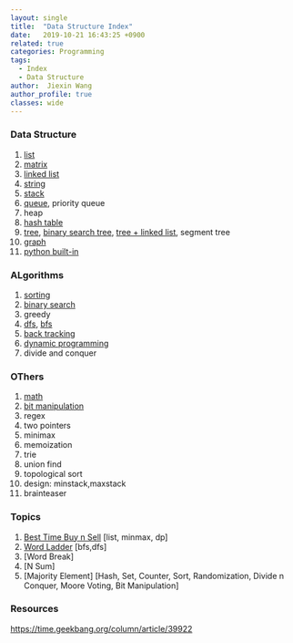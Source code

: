 ```yaml
---
layout: single
title:  "Data Structure Index"
date:   2019-10-21 16:43:25 +0900
related: true
categories: Programming
tags:
  - Index
  - Data Structure
author:  Jiexin Wang
author_profile: true
classes: wide
---
```


### Data Structure

1.	[list](https://ha5ha6.github.io/judy_blog/programming/2019/10/29/data-structrue-list.html)
2.	[matrix](https://ha5ha6.github.io/judy_blog/programming/2019/10/29/data-structrue-matrix.html)
3.	[linked list](https://ha5ha6.github.io/judy_blog/programming/2019/11/08/data-structrue-linkedlist.html)
4.	[string](https://ha5ha6.github.io/judy_blog/programming/2019/10/26/data-structrue-string.html)
5.	[stack](https://ha5ha6.github.io/judy_blog/programming/2019/11/13/data-structrue-stack.html)
6.	[queue](https://ha5ha6.github.io/judy_blog/programming/2019/10/27/data-structrue-queue.html), priority queue
7.	heap
8.	[hash table](https://ha5ha6.github.io/judy_blog//programming/2019/11/14/data-structrue-hash.html)
9.	[tree](https://ha5ha6.github.io/judy_blog/programming/2019/10/21/data-structrue-tree.html), [binary search tree](https://ha5ha6.github.io/judy_blog/programming/2019/10/21/data-structrue-bst.html), [tree + linked list](https://ha5ha6.github.io/judy_blog/programming/2019/10/23/data-structrue-tree-linkedlist.html), segment tree
10. [graph](https://ha5ha6.github.io/judy_blog/programming/2019/11/01/data-structrue-graph.html)
11. [python built-in](https://ha5ha6.github.io/judy_blog/programming/2019/11/12/data-structrue-python-builtin.html)

### ALgorithms

1.	[sorting](https://ha5ha6.github.io/judy_blog/programming/2019/11/14/algorithm-sorting.html)
2.	[binary search](https://ha5ha6.github.io/judy_blog/programming/2019/11/13/algorithm-binarysearch.html)
3.	greedy
4.  [dfs](https://ha5ha6.github.io/judy_blog/programming/2019/10/31/algorithm-dfs.html), [bfs](https://ha5ha6.github.io/judy_blog/programming/2019/10/27/algorithm-bfs.html)
5.	[back tracking](https://ha5ha6.github.io/judy_blog/programming/2019/11/13/algorithm-backtracking.html)
6.	[dynamic programming](https://ha5ha6.github.io/judy_blog/programming/2019/10/23/algorithm-dp.html)
7.	divide and conquer

### OThers

1.	[math](https://ha5ha6.github.io/judy_blog/programming/2019/11/12/others-math.html)
2.	[bit manipulation](https://ha5ha6.github.io/judy_blog/programming/2019/11/02/others-bit-manipulation.html)
3.	regex
4.	two pointers
5.	minimax
6.	memoization
7.	trie
8.	union find
9.	topological sort
10. design: minstack,maxstack
11. brainteaser

### Topics

1. [Best Time Buy n Sell](https://ha5ha6.github.io/judy_blog/programming/2019/10/25/topics.html#best-time-buy-n-sell) [list, minmax, dp]  
2. [Word Ladder](https://ha5ha6.github.io/judy_blog/programming/2019/10/25/topics.html#word-ladder) [bfs,dfs]
3. [Word Break]
4. [N Sum]
5. [Majority Element] [Hash, Set, Counter, Sort, Randomization, Divide n Conquer, Moore Voting, Bit Manipulation]

### Resources

https://time.geekbang.org/column/article/39922
